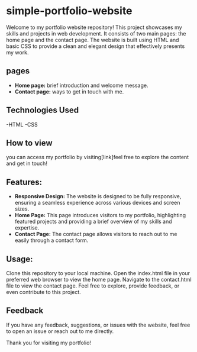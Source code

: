 # simple-portfolio-website
Welcome to my portfolio website repository! This project showcases my skills and projects in web development. It consists of two main pages: the home page and the contact page. The website is built using HTML and basic CSS to provide a clean and elegant design that effectively presents my work.

## pages
- **Home page:** brief introduction and welcome message.
- **Contact page:** ways to get in touch with me.

## Technologies Used
-HTML
-CSS

## How to view
you can access my portfolio by visiting[link]feel free to explore the content and get in touch!

## Features:
- **Responsive Design:** The website is designed to be fully responsive, ensuring a seamless experience across various devices and screen sizes.
- **Home Page:** This page introduces visitors to my portfolio, highlighting featured projects and providing a brief overview of my skills and expertise.
- **Contact Page:** The contact page allows visitors to reach out to me easily through a contact form.

## Usage:
Clone this repository to your local machine.
Open the index.html file in your preferred web browser to view the home page.
Navigate to the contact.html file to view the contact page.
Feel free to explore, provide feedback, or even contribute to this project.

## Feedback
If you have any feedback, suggestions, or issues with the website, feel free to open an issue or reach out to me directly.


 Thank you for visiting my portfolio!

